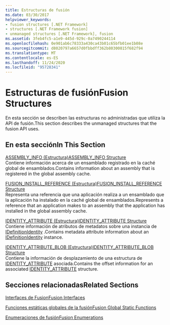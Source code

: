 ```yaml
---
title: Estructuras de fusión
ms.date: 03/30/2017
helpviewer_keywords:
- fusion structures [.NET Framework]
- structures [.NET Framework fusion]
- unmanaged structures [.NET Framework], fusion
ms.assetid: 3feb4fc5-a1e9-445d-929c-0a7490244114
ms.openlocfilehash: 0e901ab6c78333a430ca43b01c65bfb01ee1b08e
ms.sourcegitcommit: d8020797a6657d0fbbdff362b80300815f682f94
ms.translationtype: MT
ms.contentlocale: es-ES
ms.lasthandoff: 11/24/2020
ms.locfileid: "95728341"
---
```

# <a name="fusion-structures"></a><span data-ttu-id="bde34-102">Estructuras de fusión</span><span class="sxs-lookup"><span data-stu-id="bde34-102">Fusion Structures</span></span>

<span data-ttu-id="bde34-103">En esta sección se describen las estructuras no administradas que utiliza la API de fusión.</span><span class="sxs-lookup"><span data-stu-id="bde34-103">This section describes the unmanaged structures that the fusion API uses.</span></span>  
  
## <a name="in-this-section"></a><span data-ttu-id="bde34-104">En esta sección</span><span class="sxs-lookup"><span data-stu-id="bde34-104">In This Section</span></span>  

 [<span data-ttu-id="bde34-105">ASSEMBLY_INFO (Estructura)</span><span class="sxs-lookup"><span data-stu-id="bde34-105">ASSEMBLY_INFO Structure</span></span>](assembly-info-structure.md)  
 <span data-ttu-id="bde34-106">Contiene información acerca de un ensamblado registrado en la caché global de ensamblados.</span><span class="sxs-lookup"><span data-stu-id="bde34-106">Contains information about an assembly that is registered in the global assembly cache.</span></span>  
  
 [<span data-ttu-id="bde34-107">FUSION_INSTALL_REFERENCE (Estructura)</span><span class="sxs-lookup"><span data-stu-id="bde34-107">FUSION_INSTALL_REFERENCE Structure</span></span>](fusion-install-reference-structure.md)  
 <span data-ttu-id="bde34-108">Representa una referencia que una aplicación realiza a un ensamblado que la aplicación ha instalado en la caché global de ensamblados.</span><span class="sxs-lookup"><span data-stu-id="bde34-108">Represents a reference that an application makes to an assembly that the application has installed in the global assembly cache.</span></span>  
  
 [<span data-ttu-id="bde34-109">IDENTITY_ATTRIBUTE (Estructura)</span><span class="sxs-lookup"><span data-stu-id="bde34-109">IDENTITY_ATTRIBUTE Structure</span></span>](identity-attribute-structure.md)  
 <span data-ttu-id="bde34-110">Contiene información de atributos de metadatos sobre una instancia de [IDefinitionIdentity](idefinitionidentity-interface.md) .</span><span class="sxs-lookup"><span data-stu-id="bde34-110">Contains metadata attribute information about an [IDefinitionIdentity](idefinitionidentity-interface.md) instance.</span></span>  
  
 [<span data-ttu-id="bde34-111">IDENTITY_ATTRIBUTE_BLOB (Estructura)</span><span class="sxs-lookup"><span data-stu-id="bde34-111">IDENTITY_ATTRIBUTE_BLOB Structure</span></span>](identity-attribute-blob-structure.md)  
 <span data-ttu-id="bde34-112">Contiene la información de desplazamiento de una estructura de [IDENTITY_ATTRIBUTE](identity-attribute-structure.md) asociada.</span><span class="sxs-lookup"><span data-stu-id="bde34-112">Contains the offset information for an associated [IDENTITY_ATTRIBUTE](identity-attribute-structure.md) structure.</span></span>  
  
## <a name="related-sections"></a><span data-ttu-id="bde34-113">Secciones relacionadas</span><span class="sxs-lookup"><span data-stu-id="bde34-113">Related Sections</span></span>  

 [<span data-ttu-id="bde34-114">Interfaces de Fusion</span><span class="sxs-lookup"><span data-stu-id="bde34-114">Fusion Interfaces</span></span>](fusion-interfaces.md)  
  
 [<span data-ttu-id="bde34-115">Funciones estáticas globales de la fusión</span><span class="sxs-lookup"><span data-stu-id="bde34-115">Fusion Global Static Functions</span></span>](fusion-global-static-functions.md)  
  
 [<span data-ttu-id="bde34-116">Enumeraciones de fusión</span><span class="sxs-lookup"><span data-stu-id="bde34-116">Fusion Enumerations</span></span>](fusion-enumerations.md)
